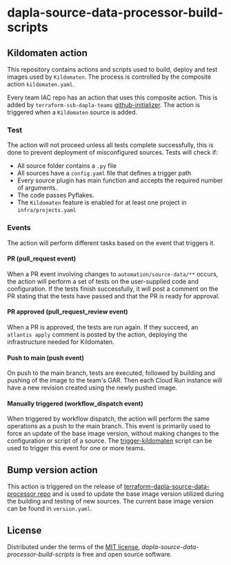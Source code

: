 # dapla-source-data-processor-build-scripts

## Kildomaten action

This repository contains actions and scripts used to build, deploy and test images used by `Kildomaten`. The
process is controlled by the composite action `kildomaten.yaml`.

Every team IAC repo has an action that uses this composite action.
This is added
by `terraform-ssb-dapla-teams` [github-initializer](https://github.com/statisticsnorway/terraform-ssb-dapla-teams/tree/main/github/init#github-initializer).
The action is triggered when a `Kildomaten` source is added.

### Test

The action will not proceed unless all tests complete successfully, this is done to prevent deployment of misconfigured sources.
Tests will check if:

- All source folder contains a `.py` file
- All sources have a `config.yaml` file that defines a trigger path
- Every source plugin has main function and accepts the required number of arguments.
- The code passes Pyflakes.
- The `Kildomaten` feature is enabled for at least one project in `infra/projects.yaml`

### Events

The action will perform different tasks based on the event that triggers it.

#### PR (pull_request event)

When a PR event involving changes to `automation/source-data/**` occurs, the action will perform a set of tests on the
user-supplied code and configuration. If the tests finish successfully, it will post a comment on the PR stating that
the tests have passed and that the PR is ready for approval.

#### PR approved (pull_request_review event)

When a PR is approved, the tests are run again. If they succeed, an `atlantis apply` comment is posted by the action,
deploying the infrastructure needed for Kildomaten.

#### Push to main (push event)

On push to the main branch, tests are executed, followed by building and pushing of the image to the team's GAR.
Then each Cloud Run instance will have a new revision created using the newly pushed image.

#### Manually triggered (workflow_dispatch event)

When triggered by workflow dispatch, the action will perform the same operations as a push to the main branch. This
event is primarily used to force an update of the base image version, without making changes to the configuration or
script of a source. The [trigger-kildomaten](https://github.com/statisticsnorway/terraform-ssb-dapla-teams/blob/main/tools/trigger-kildomaten.sh) script can be used to trigger this event for one or more teams.

## Bump version action

This action is triggered on the release
of [terraform-dapla-source-data-processor repo](https://github.com/statisticsnorway/terraform-dapla-source-data-processor)
and is used to update the base image version utilized during the building and testing of new sources. The current base
image version can be found in `version.yaml`.

## License

Distributed under the terms of the [MIT license][license],
_dapla-source-data-processor-build-scripts_ is free and open source software.

<!-- github-only -->

[license]: https://github.com/statisticsnorway/ssb-project-cli/blob/main/LICENSE
